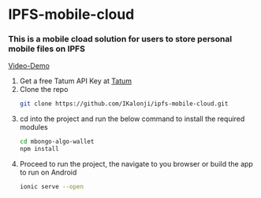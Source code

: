 # IPFS-mobile-cloud

### This is a mobile cload solution for users to store personal mobile files on IPFS


[Video-Demo](https://youtu.be/ZmxniRNdruY)

1. Get a free Tatum API Key at [Tatum](https://tatum.io/)
2. Clone the repo
   ```sh
   git clone https://github.com/IKalonji/ipfs-mobile-cloud.git
   ```
3. cd into the project and run the below command to install the required modules
   ```sh
   cd mbongo-algo-wallet
   npm install
   ```
4. Proceed to run the project, the navigate to you browser or build the app to run on Android
   ```sh
   ionic serve --open
   ```
